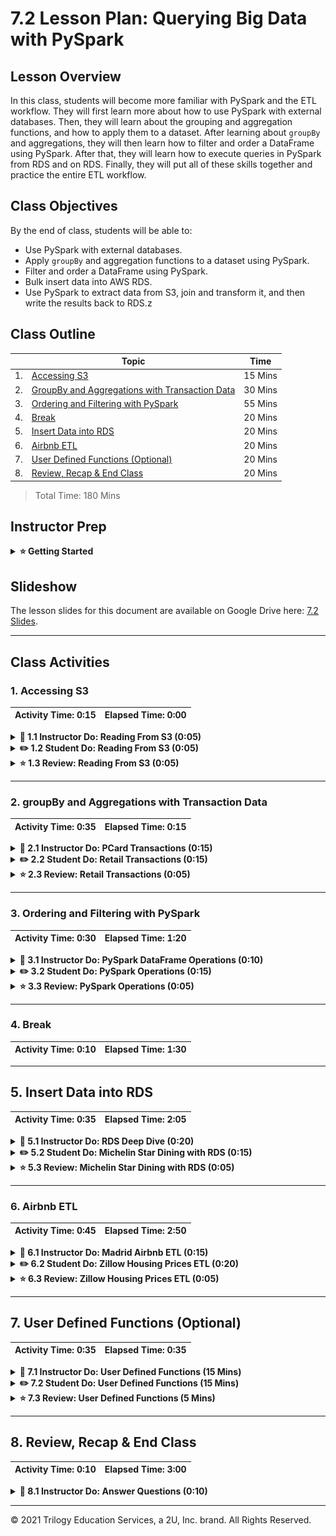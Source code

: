 # 7.2 Lesson Plan: Querying Big Data with PySpark

## Lesson Overview

In this class, students will become more familiar with PySpark and the ETL workflow. They will first learn more about how to use PySpark with external databases. Then, they will learn about the grouping and aggregation functions, and how to apply them to a dataset. After learning about `groupBy` and aggregations, they will then learn how to filter and order a DataFrame using PySpark. After that, they will learn how to execute queries in PySpark from RDS and on RDS. Finally, they will put all of these skills together and practice the entire ETL workflow.

## Class Objectives

By the end of class, students will be able to:

- Use PySpark with external databases.
- Apply `groupBy` and aggregation functions to a dataset using PySpark.
- Filter and order a DataFrame using PySpark.
- Bulk insert data into AWS RDS.
- Use PySpark to extract data from S3, join and transform it, and then write the results back to RDS.z

## Class Outline

| | Topic | Time |
| -- | -- | -- |
| 1. | [Accessing S3](#Section1) | 15 Mins |
| 2. | [GroupBy and Aggregations with Transaction Data](#Section2) | 30 Mins |
| 3. | [Ordering and Filtering with PySpark](#Section3) | 55 Mins |
| 4. | [Break](#Section4) | 20 Mins |
| 5. | [Insert Data into RDS](#Section5) | 20 Mins |
| 6. | [Airbnb ETL](#Section6) | 20 Mins |
| 7. | [User Defined Functions (Optional)](#Section7) | 20 Mins |
| 8. | [Review, Recap & End Class](#Section8) | 20 Mins |

> Total Time: 180 Mins


## Instructor Prep
<details>
  <summary><strong>⭐ Getting Started</strong></summary>

* In this lesson, we will primarily focus on further familiarizing students with PySpark. We will cover the entire ETL workflow in this lesson, and students will have an opportunity to develop their own ETL workflow.

* This week's lessons are intended to help students understand the basics of PySpark and to prepare them for next week, where we will cover SparkSQL and Optimization.

* Given that PySpark is a newer concept, some students may struggle with the setup work, along with the ETL workflow. Feel free to spend extra time as needed, where you see fit.

</details>



## Slideshow

The lesson slides for this document are available on Google Drive here: [7.2 Slides](https://docs.google.com/presentation/d/1VTVHlRI5VtpDfhGbcaPyVj-uOtPAhyAHtjaeWd0I1PI/edit). 

---

## Class Activities

### 1. <a name="Section1"></a> Accessing S3

 | Activity Time:       0:15 |  Elapsed Time:      0:00  |
 |---------------------------|---------------------------|

 <details>

   <summary><strong>📣 1.1 Instructor Do: Reading From S3 (0:05)</strong></summary>
<br>

In this section, you will show students how to upload a file to S3, then read from it using PySpark. This is a common operation for those working in the data engineering field. Throughout their careers, students will regularly upload files, transform them, and then save them off somewhere else.

Introduce S3 by explaining the following:

  * **S3:** A service from Amazon Web Services (AWS) that allows us to store files on the cloud.

  * **Bucket:** A separate "folder" where we can store files. Generally buckets help keep files organized.

  * We can access files in S3 through various means, but today we will practice directly pulling files from S3 as part of our PySpark code.

#### Reading From S3 Demonstration

1. Start by opening up Google Colab and walking students through the [running.ipynb](Activities/01-Ins_ReadingFromS3/Solved/running.ipynb) file.

2. Explain to students that we will be reading in the `running.csv` file into PySpark.

Explain to students that they will practice using S3 in the next activity. 

 </details>

 <details>
   <summary><strong>✏️ 1.2 Student Do: Reading From S3 (0:05)</strong></summary>
<br>

In the previous activity, students started to look at how to read a file from S3 in PySpark. In this activity, they will practice this skill. They will read the `avocado.csv` file into PySpark. It is critical to know how to access and import S3 objects as many organizations use S3 to store files.

**Files:**

  * [Activity Instructions](Activities/02-Stu_AvocadoPrices/README.md)

  * [avocado.ipynb](Actvities/02-Stu_AvocadoPrices/Unsolved/avocado.ipynb)

  * [avocado.csv](Activities/02-Stu_AvocadoPrices/Resources/avocado.csv)

    * Data Source: [Avocado Prices](https://www.kaggle.com/neuromusic/avocado-prices)

**Instructions:**

1. Write a PySpark script to read the [avocado.csv](https://2u-data-curriculum-team.s3.amazonaws.com/dataviz-netflix/unit-7/avocado.csv) file in.

 </details>

 <details>
   <summary><strong>⭐ 1.3 Review: Reading From S3 (0:05)</strong></summary>
<br>

Open [avocado.ipynb](Activities/02-Stu_AvocadoPrices/Solved/avocado.ipynb) and walk through the solution line by line, while answering any questions that come up.

Make sure to cover the following points when reviewing this activity:

  * Walk students through reading the `avocado.csv` file into PySpark.

  * Answer any remaining questions.

 </details>

---

### 2. <a name="Section2"></a> groupBy and Aggregations with Transaction Data

 | Activity Time:       0:35 |  Elapsed Time:      0:15  |
 |---------------------------|---------------------------|

<details>
  <summary><strong>📣 2.1 Instructor Do: PCard Transactions (0:15)</strong></summary>
<br>

In the previous set of activities, we walked through how to read a file using PySpark. Now, we will take a closer look at the `groupBy` and aggregation functions. These are important functions for students to know, as they will help students better organize and manipulate their data. The students will likely use `grouBy` and aggregation functions frequently in their roles as data engineers.

Introduce `groupBy` and aggregation functions by explaining the following:

  * Students may have used both the `groupBy` function and aggregation functions before, in other technology stacks.

  * They will use the `groupBy()` function to group different rows together, based on specific columns.

  * There are a number of aggregation functions available. Here are a few:

    * `avg()`

    * `countDistinct()`

    * `count()`

    * `first()`

    * `last()`

    * `max()`

    * `min()`

  * In PySpark, you need to use the `groupBy` function combined with an aggregation function to return your rows. 

  * Explain to students that in the following demonstration, we will analyze a dataset of PCard (Purchase Card) transactions from the state of Oklahoma.

  * Data Source: [PCard Transactions](https://data.world/oklahoma/purchase-card-fiscal-year)

#### groupBy and Aggregation Function Demonstration

1. Open the [PCardTransactions.ipynb](Activities/03-Ins_PCardTransactions/Solved/PCardTransactions.ipynb) file and walk students through the code, explaining each line.

2. Start by importing PySpark.

3. Read the `PCardTransactions.csv` file from the S3 bucket.

    ```python
    # Read in data from S3 Buckets
    from pyspark import SparkFiles
    url = "https://2u-data-curriculum-team.s3.amazonaws.com/dataviz-netflix/unit-7/pcard_transactions.csv"
    spark.sparkContext.addFile(url)
    df = spark.read.csv(SparkFiles.get("pcard_transactions.csv"), sep=",", header=True)

    # Show DataFrame
    df.show()
    ```
    
4. Show students how to perform a `groupby` on the Agency Name column.

    ```python
    df.groupBy('Agency Name')
    ```

5. Explain to students that we will need to use the Amount column, which is currently a string. We need to convert this to a float.

   * We can use the `withColumn()` and the `cast()` methods to convert our Amount column to a float.

   * We will now use the AmountUpdated as our DataFrame to `groupby`. 

    ```python
    amountUpdated = df.withColumn("Amount", df["Amount"].cast('float'))
    ```

6. Show students how to find the maximum amount spent per transaction, by agency name.

    ```python
    amountUpdated.groupBy('Agency Name').max().show()
    ```

7. Show students how to find the sum of all PCard transactions, by agency name.

    ```python
    amountUpdated.groupBy('Agency Name').sum().show()
    ```

8. Explain to students that there are multiple ways that we can aggregate in PySpark.

   * There is no right or wrong way to aggregate.

   * We will use the `agg()` method, with a parameter describing how we should aggregate.

   * Show students how to find the sum of all PCard Transactions, by agency name. 

    ```python
    agency_groups = amountUpdated.groupBy('Agency Name')
    agency_groups.agg({'Amount':'Sum'}).show()
    ```

9. Show students how to find the average amount by agency name using the `agg()` function.

    ```python
    agency_groups.agg({'Amount':'Avg'}).show()
    ```

10. Show students how to find the count of transactions by agency name using the `agg()` function.

    ```python
    agency_groups.agg({'Amount':'count'}).show()
    ```

11. Show students how to find the max transaction per cardholder last name.

   * Remind students that we will need to use the AmountUpdated column for our `groupby` here.

    ```python
    lastname_groups = amountUpdated.groupBy('CardHolder Last Name')
    lastname_groups.agg({'Amount':'Max'}).show()
    ```

12. Show students how to find the average transaction amount per cardholder last name.

    ```python
    lastname_groups.agg({'Amount':'Avg'}).show()
    ```

Share with students that they will practice these skills in the following activity.

</details>

<details>
  <summary><strong>✏️ 2.2 Student Do: Retail Transactions (0:15)</strong></summary>
<br>

In the previous demonstration, students learned more about the `groupBy()` and `agg()` methods. In this activity, students will practice using these methods with the Retail Transactions dataset. Understanding how these methods work will provide students another tool for transforming data into different forms. These are skills that students will use in their careers on a regular basis.

**Files:**

  * [Activity Instructions](Activities/04-Stu_RetailTransactions/README.md)

  * [RetailTransactions.ipynb](Activities/04-Stu_RetailTransactions/Unsolved/RetailTransactions.ipynb)

  * [retail_transactions.csv](Activities/04-Stu_RetailTransactions/Resources/retail_transactions.csv)

    * Data Source: [Retail Transactions](https://www.kaggle.com/regivm/retailtransactiondata?select=Retail_Data_Transactions.csv)

**Instructions:**

1. Read the [retail_transations.csv](https://2u-data-curriculum-team.s3.amazonaws.com/dataviz-netflix/unit-7/retail_transactions.csv) file from S3 into PySpark using Google Colab.

2. Convert the Transaction_Amount column from a string to a float. 

3. Find the average transaction amount by grouping by customer id.

4. Find the maximum transaction amount per customer by grouping by customer id.

5. Find the sum total transaction amount per customer by grouping by customer id.

6. Find the average transaction amount per transaction date.

7. Find the sum total transaction amount per transaction date.

8. Find the maximum transaction amount per transaction date.

</details>

<details>
  <summary><strong>⭐ 2.3 Review: Retail Transactions (0:05)</strong></summary>
<br>

Open the [RetailTransactions.ipynb](Activities/04-Stu_RetailTransactions/Solved/RetailTransactions.ipynb) solution file and walk students through the code.

Be sure to cover the following points:

  * `groupBy()` allows us to group data points by a specific column.

  * `agg()` allows us to group, or aggregate, numeric columns together in different ways such as average or summation of the group.

  * Make sure to answer any remaining questions before moving on.

</details>

---

### 3. <a name="Section3"></a> Ordering and Filtering with PySpark

 | Activity Time:       0:30 |  Elapsed Time:      1:20  |
 |---------------------------|---------------------------|

<details>
  <summary><strong>📣 3.1 Instructor Do: PySpark DataFrame Operations (0:10)</strong></summary>
<br>

In the previous set of activities, we walked through how to use the `groupBy` and aggregation functions. In this set of activities, students will learn how to order and filter a DataFrame using PySpark. This is a fairly common operation in data engineering, because sometimes we don't want to use all of the data in our dataset, or we want the data sorted in a specific way. So this is an important skill for students learn.

Introduce ordering and filtering by explaining the following:

  * Spark can order DataFrames by using the `orderBy()` method.

    * Pass in the column name and either use `asc()` for ascending order or `desc()` for descending order.

  * We can use the `filter()` method to allow us to further manipulate the data, if needed.

#### Ordering and Filtering Demonstration

1. Start by opening the [spark_filtering.ipynb](Activities/05-Ins_Pyspark_DataFrames_Filtering/Solved/spark_filtering.ipynb) in Colab and walking through the file.

    ```python
    # Order a DataFrame by ascending values
    df.orderBy(df["points"].asc()).show(5)

    # Order a DataFrame by descending values
    df.orderBy(df["points"].desc()).show(5)
    ```

2. Spark can also import other helper functions such as `avg()`, which finds the average of the column passed to it.

    ```python
    # Import average function
    from pyspark.sql.functions import avg
    df.select(avg("points")).show()
    ```

3. The `filter()` method allows for more data manipulation, similar to SQL's `WHERE` clause. Here, it filters for all wine with a price less than $20.

    ```python
    # Using filter
    df.filter("price<20").show()
    ```

4. We can choose the exact columns by combining the `select` method with `filter`. 

    ```python
    # Filter by price on certain columns
    df.filter("price<20").select(['points','country', 'winery','price']).show()
    ```

5. Similar to Pandas, Spark can compare multiple conditions using Python operators. 

</details>

<details>
  <summary><strong>✏️ 3.2 Student Do: PySpark Operations (0:15)</strong></summary>
<br>

In this activity, students will use the PySpark filtering functions to filter through the demographic dataset. Filtering and ordering DataFrames is an essential operation in PySpark. Data engineers often want to filter out some of the data within a dataset, or to order the data so they can view the most or least important rows first. So this is good practice for students.

**Files:**

  * [demographics_filtered.ipynb](Activities/06-Stu_Pyspark_DataFrames_Filtering/Unsolved/demographics_filtered.ipynb)

  * [demographics.csv](Activities/06-Stu_Pyspark_DataFrames_Filtering/Resources/demographics.csv)

  * [Activity Instructions](Activities/06-Stu_Pyspark_DataFrames_Filtering/README.md)

**Instructions:**

Using PySpark methods and the [demographics.csv](https://2u-data-curriculum-team.s3.amazonaws.com/dataviz-netflix/unit-7/demographics.csv) dataset, answer the following questions:

1. Which occupation has the highest salary?

2. Which occupation has the lowest salary?

3. What is the mean salary of this dataset?

4. What are the maximum and minimum values of the Salary column?

5. List all of the occupations that have salaries above $80,000.

6. **Bonus:** What is the average age and height for each academic degree type?

   * *Hint:* You will need to use `groupBy` to answer this question.

</details>

<details>
  <summary><strong>⭐ 3.3 Review: PySpark Operations (0:05)</strong></summary>
<br>

Open the [demographics_filtered.ipynb](Activities/06-Stu_Pyspark_DataFrames_Filtering/Solved/demographics_filtered.ipynb) file in Colab, and review the code with the class.

Make sure to cover the following points:

  * Use the `orderBy` method with `desc` to show the occupations and salaries in descending order.

  * We can leave out `desc` to get the values in ascending order.

  * We can import functions such as `mean` and apply them to our columns. This creates an aggregate view called `avg(Salary)`.

  * We can apply `min` and `max` functions to the Salary column.

  * We can use a filter to show all occupations with salaries greater than $80,000.

  * We can use `groupBy` with an aggregation function to show the average age and height by academic degree type.

</details>

---

### 4. <a name="Section4"></a> Break

 | Activity Time:       0:10 |  Elapsed Time:      1:30  |
 |---------------------------|---------------------------|

---


## 5. <a name="Section5"></a> Insert Data into RDS


 | Activity Time:       0:35 |  Elapsed Time:      2:05  |
 |---------------------------|---------------------------|

<details>
  <summary><strong>📣 5.1 Instructor Do: RDS Deep Dive (0:20)</strong></summary>
<br>

Now, students understand how to use filtering and ordering in PySpark. In this next section, we will explore AWS RDS, and how to interact with it using PySpark. This is an important skill for students to have, as they may work with many different cloud services throughout their careers. In this section, we want to help students understand the rhythm of these workflows.

Introduce this section by explaining the following:  

  * Students will learn about an **extract, transform, and load (ETL)** workflow in this section.

  * We will read a file from S3 into PySpark, create a new database table, then insert the data into that database table.

  * RDS is a database hosting services offered through AWS. You can create a bunch of different kinds of databases here. We will be using a Postgres database.

  * Specifically for this class, we will all connect to the same Postgres RDS instance. However each student will be responsible for making their own database in the RDS instance and uploading data within their own database.

  * Caution students that when it comes to a cloud database, they need to be mindful of the changes they are making. Students should double check that they are using the correct database and ensure their queries are correct before executing any commands.

    * Before we demonstrate reading and writing from an RDS instance, we will walk students through connecting to the classroom RDS instance.

  * We will be appending the data to a table that we create within our personal database.

    * *Note:* There will be nothing in the table when we create it, so we will just add data to the table. If there was already data in the table, we would just add to that.

  * Data Source: [NYC Restaurant Week](https://www.kaggle.com/popoandrew/restaurant-week-2018)

#### Reading and Writing From AWS RDS Demonstration

1. Start by having everyone load their pgAdmin interface and login using their credentials.

2. Right click the `Servers` tab from the left navigation pane and select `Create` > `Server`.

![](Images/05-pgadmin_create_database.png)

3. On the `General` tab, have each student name the server connection `bootcamp_rds` or something similar. Then move to the `Connection` tab.

4. Share with the students the connection credentials of the RDS server:
  * Hostname: `trilogyrds2.cpchjaehpnyr.us-east-2.rds.amazonaws.com`
  * Port: 5432
  * Username: `postgres`
  * Password: `postgres`

![](Images/05-pgadmin_connection.png)

5. Click `Save`, then expand the `bootcamp_rds` database in the navigation pane to see all of the databases within the RDS instance.

6. Everyone should create their own database within the RDS instance to use for the remainder of the course. Right click the `bootcamp_rds` database and select `Create` > `Database`.

![](Images/05-pgadmin_create_database_instance.png)

7. Students can name their database however they like such as `practice_xx` where `xx` are the initials for each student. Once they name their database press `Save`.

  * Because everyoe is using the same RDS instance, it is critical that each student makes a unique database so they do not overwrite eachother's work. Using their initials as a suffix allows for a unique database name for each student.

  * Once students have their own database, they can use the Query Tool for their respective databases and continue with the rest of the demonstration.

1. Open the [RestaurantWeek.ipynb](Activities/07-Ins_RestaurantWeek/Solved/RestaurantWeek.ipynb) file and walk students through the code.

2. Read the [restaurant_week.csv](Activities/07-Ins_RestaurantWeek/Resources/restaurant_week.csv) file into Pyspark.

    ```python
    from pyspark import SparkFiles
    url = "https://2u-data-curriculum-team.s3.amazonaws.com/dataviz-netflix/unit-7/restaurant_week.csv"
    spark.sparkContext.addFile(url)
    df = spark.read.csv(SparkFiles.get("restaurant_week.csv"), sep=",", header=True)
    ```

3. Start by creating a new table in the RDS Postgres database called `restaurantweek`.

```sql
CREATE TABLE restaurantweek (
  name VARCHAR NOT NULL,
  street_address VARCHAR,
  google_map VARCHAR,
  review_count INT,
  phone VARCHAR,
  website VARCHAR,
  restaurant_type VARCHAR,
  average_review VARCHAR,
  food_review VARCHAR,
  service_review VARCHAR,
  ambience_review VARCHAR,
  value_review VARCHAR,
  price_range VARCHAR,
  star_1 VARCHAR,
  star_2 VARCHAR,
  star_3 VARCHAR,
  star_4 VARCHAR,
  star_5 VARCHAR,
  description VARCHAR,
  restaurant_main_type VARCHAR,
  latitude VARCHAR,
  longitude VARCHAR,
  postal_code VARCHAR
);
```

4. Next, we will need to bulk insert the `restaurant_week.csv` file into the RDS database. Let's first establish the Postgres URL to use.

  * Mention to students that the `<Database Name>` parameter should typically be filled in with `postgres`, if you are using a postgres database.

    ```python
    postgres_url="jdbc:postgresql://<Database URL>:5432/<Database Name>"
    config = {"user":"postgres",
              "password": "<PASSWORD>",
              "driver":"org.postgresql.Driver"}
    ```

5. There are a few ways to insert a DataFrame into a database. You can either append to the existing data in the table, or overwrite the data in the table. For today, we'll just look at appending the data.

    ```python
    df.write.jdbc(postgres_url,table="restaurantweek",mode="append", properties=config)
    ```

Explain to students that they will have an opportunity to practice interacting with with RDS and S3 in the next activity.

</details>

<details>
  <summary><strong>✏️ 5.2 Student Do: Michelin Star Dining with RDS (0:15)</strong></summary>
<br>

In the previous demonstration, students learned how to connect to an RDS database and insert records into a table. In this activity, students will have a chance to practice this skill. As data engineers, the students will be expected to know how to work with S3 and PySpark, as these are common tools. They will also be expected to know how to connect to an RDS database from PySpark.

**Files:**

  * [Activity Instructions](Activities/08-Stu_MichelinStarDining/README.md)

  * [MichelinDining.ipynb](Activities/08-Stu_MichelinStarDining/Unsolved/MichelinDining.ipynb)

  * [michelin_star_dining.csv](Activities/08-Stu_MichelinStarDining/Resources/michelin_star_dining.csv)

    * Data Source: [Michelin Restaurants](https://www.kaggle.com/jackywang529/michelin-restaurants)

**Instructions:**

1. Read the [michelin_star_dining.csv](https://2u-data-curriculum-team.s3.amazonaws.com/dataviz-netflix/unit-7/michelin_star_dining.csv) file into PySpark.

2. Create a new table in the RDS Postgres database called `michelin_star_dining`.

3. Bulk insert the DataFrame into the `michelin_start_dining` table.

</details>

<details>
  <summary><strong>⭐ 5.3 Review: Michelin Star Dining with RDS (0:05)</strong></summary>
<br>

Open the [MichelinDining.ipynb](Activities/08-Stu_MichelinStarDining/Solved/MichelinDining.ipynb) solution file and walk students through the code line by line.

Make sure to cover the following points:

  * Students will need to use the JDBC connector to connect to the Postgres database. 

    * **JDBC**: Also known as Java Database Connectivity, JDBC is a Java API that allows us to connect to different kinds of relational databases.

  * Explain the configuration file and that the parameters are passed in to the JDBC method.

  * Answer any remaining questions that come up.

</details>

---

### 6. <a name="Section7"></a> Airbnb ETL

 | Activity Time:       0:45 |  Elapsed Time:      2:50  |
 |---------------------------|---------------------------|

<details>
  <summary><strong>📣 6.1 Instructor Do: Madrid Airbnb ETL (0:15)</strong></summary>
<br>

In the previous section, students learned more about RDS and PySpark, and how they can fit together. In this next section, students will put all of the skills they have learned in this lesson into practice.

Introduce this demonstration by explaining the following:

  * This demonstration will follow a similar workflow to the previous activity.

    * We will be practicing an ETL workflow. Students will see how to read a file from S3 into PySpark, create a new database table in Postgres, transform the data, then bulk insert the data in the database table.

  * This will be great practice putting together all of the concepts that we have covered in today's lesson.

  * We will use the `Madrid Airbnb Listings` dataset to accomplish this task.

    * Data Source: [Madrid Airbnb Listings](https://www.kaggle.com/rusiano/madrid-airbnb-data?select=listings.csv)

#### Airbnb ETL Demonstration

1. Start by opening the [MadridListings.ipynb](Activities/09-Ins_MadridAirbnbETL/Solved/MadridListings.ipynb) solution file and walking students through the code.

2. Create a new RDS Postgres database table called `madridlistings`.

    ```sql
    CREATE TABLE madridlistings (
      id VARCHAR NOT NULL,
      name VARCHAR,
      host_id VARCHAR,
      host_name VARCHAR,
      neighbourhood_group VARCHAR,
      neighbourhood VARCHAR,
      latitude VARCHAR,
      longitude VARCHAR,
      room_type VARCHAR,
      price VARCHAR,
      minimum_nights VARCHAR,
      number_of_reviews VARCHAR,
      last_review VARCHAR,
      reviews_per_month VARCHAR,
      calculated_host_listings_count VARCHAR,
      availability_365 VARCHAR
    );
    ```

3. Next, we need to read the `listings.csv` file into our Google Colab PySpark instance.

    ```python
    # Read in data from S3 Buckets
    from pyspark import SparkFiles
    url = "https://2u-data-curriculum-team.s3.amazonaws.com/dataviz-netflix/unit-7/listings.csv"
    spark.sparkContext.addFile(url)
    df = spark.read.csv(SparkFiles.get("listings.csv"), sep=",", header=True)

    # Show DataFrame
    df.show()
    ```

4. After reading the `listings.csv` file into PySpark, we'll need to convert a few of the numeric columns to floats.

    ```python
    df = df.withColumn("price", df["price"].cast('float'))
    df = df.withColumn("calculated_host_listings_count", df["calculated_host_listings_count"].cast('float'))
    df = df.withColumn("availability_365", df["availability_365"].cast('float'))
    ```

5. Show students how to find the average price for each neighborhood.

    ```python
    priceGrouped = df.groupBy('neighbourhood_group')
    priceGrouped.agg({'price':'Avg'}).show()
    ```

6. After showing students how to find the average price for each neighborhood, show them how to find the average availability for each room type.

    ```python
    roomTypeGrouped = df.groupBy('room_type')
    roomTypeAgg = roomTypeGrouped.agg({'availability_365':'Avg'})
    ```

7. Explain to students that we will now sort this DataFrame in descending order.

    ```python
    roomTypeAgg.orderBy(roomTypeAgg['avg(availability_365)'].desc()).show()
    ```

8. Show students how to find the listings where the price is greater than 75.

    ```python
    greaterthan_75 = df.filter("price>75")
    ```

9. Show students how to order the DataFrame in descending order.

    ```python
    output = greaterthan_75.orderBy(greaterthan_75['price'].desc())
    output.show()
    ```

10. Finally, we will save our `madridlistings` table.

    ```python
    postgres_url="jdbc:postgresql://<Database URL>:5432/<Database Name>"
    config = {"user":"postgres",
              "password": "<PASSWORD>",
              "driver":"org.postgresql.Driver"}
    output.write.jdbc(postgres_url,table="madridlistings",mode="append", properties=config)
    ```

Explain to students that they will have an opportunity to practice this workflow in the next example.

</details>

<details>

  <summary><strong>✏️ 6.2 Student Do: Zillow Housing Prices ETL (0:20)</strong></summary>
<br>

In the previous demonstration, students gained further experience with ETL workflows. In this activity, students will practice their ETL workflow skills with the Zillow Housing Prices dataset. In this lesson, students have learned about a lot of different tools and how they interact. This is a great opportunity to practice putting it all together. Students will often need to interact with these different tools in their future jobs.

**Files:**

  * [Activity Instructions](Activities/10-Stu_ZillowHousingPricesETL/README.md)

  * [ZillowHousingPrices.ipynb](Activities/10-Stu_ZillowHousingPricesETL/Unsolved/ZillowHousingPrices.ipynb)

  * [zillow_housing_prices.csv](Activities/10-Stu_ZillowHousingPricesETL/Resources/zillow_housing_prices.csv)

    * Data Source: [Zillow Housing Prices](https://www.kaggle.com/paultimothymooney/zillow-house-price-data?select=Sale_Prices_City.csv)

**Instructions:**

1. Read the [zillow_housing_prices.csv](https://2u-data-curriculum-team.s3.amazonaws.com/dataviz-netflix/unit-7/zillow_housing_prices.csv) file into a PySpark DataFrame.

2. Create a new table called `zillowhousingprices` in the RDS Postgres database.

3. Modify the `2020-01`, `2020-02`, and `2020-03` columns to be floats.

4. Display the average price per state for the month of `2020-01`.

5. Sort this DataFrame in descending order.

6. Bulk insert the 2020 prices into the `zillowhousingprices` table.

</details>

<details>

  <summary><strong>⭐ 6.3 Review: Zillow Housing Prices ETL (0:05)</strong></summary>
<br>

Open the [ZillowHousingPrices.ipynb](Activities/10-Stu_ZillowHousingPricesETL/Solved/ZillowHousingPrices.ipynb) solution file and walk students through the code.

Cover the following during your review:

  * The students' code may look slightly different from the solution code, as there are multiple ways to accomplish the instructions above.

  * Make sure to walk through the database setup if students are having trouble with that part.

  * This is a common ETL workflow. There are many other types of ETL workflows, but we've focused on this one to help students become familiar with these tools.

  * Answer any remaining questions before wrapping up the class.

</details>

---

## 7. <a name="Section1"></a> User Defined Functions (Optional)

 | Activity Time:       0:35 |  Elapsed Time:      0:35  |
 |---------------------------|---------------------------|

 <details>
   <summary><strong>📣 7.1 Instructor Do: User Defined Functions (15 Mins)</strong></summary>

Please note that these are optional activities if there is enough time at the end of class. In this demonstration, instructors will show students how to create a new UDF and reference it in their code. This is a common operation for those working in the Data Engineering field, as engineers will often want to replicate common functionality and need a way to do that in PySpark.

Introduce the activity by explaining the following:

  * **User Defined Function:** A common function or framework that you plan to use more than once in your code.

  * User Defined Functions, or UDF's, are very common in PySpark. They are very similar to UDF's in database management systems, and somewhat similar to functions in Python.

  * Students can think of UDF's as a way to replicate common functionality to be able to reuse as necessary.

  * UDF's should be used sparingly, as they are considered to be an "expensive" operation.

    * They are considered to be "expensive" as PySpark treats them as a black box and cannot perform any sort of optimization.

    * The general rule is to first use the built-in SparkSQL functions, then if these don't fit what you need, then create a UDF.

  * Explain that we will be creating a UDF to covert temperatures from Celsius to Fahrenheit.

#### User Defined Functions Demonstration

1. Start by opening the [RainfallTemperature.ipynb](Activities/11-Ins_RainfallTemperature/Solved/RainfallTemperature.ipynb) Jupyter Notebook and walk students through the solution.

2. Explain to students that we will need to read in the [rainfall_temperature.csv](https://2u-data-curriculum-team.s3.amazonaws.com/dataviz-netflix/unit-7/rainfall_temperature.csv) file from S3 to PySpark.

  * Data Source: [Average Rainfall Temperature](https://data.world/datagov-uk/cb5b2810-2d41-47c0-9ca8-3514808675ac)

3. Show students how to create a new user defined function called `celsius_to_fahrenheit()`.

  * Explain to students that we will be using the common calculation for converting Celsius to Fahrenheit in this function.

  * Explain that since we don't know what the datatype will be of the temperature, we can convert that to a float here.

```python
def celsius_to_fahrenheit(temperature):
  temperature = float(temperature)
  temperature = (temperature * 1.8) + 32
  return temperature
```

4. After creating a new function called `celsius_to_fahrenheit()`, we need to register this function in PySpark. We can do that by using the following line.

```python
spark.udf.register("celsius_to_fahrenheit", celsius_to_fahrenheit)
```

5. Explain to students that once we have registered the function, we need to create a new temporary view called `rainfall_temperature`.

```python
df.createOrReplaceTempView("rainfall_temperature")
```

6. After creating the `rainfall_temperature` temporary view, we can query it using Spark SQL. We can also call our User Defined Function `celsius_to_fahrenheit` as part of the select statement. This will return the `PublishedDate` and the temperature in Fahrenheit.

```python
temp_df = spark.sql("SELECT PublishedDate, celsius_to_fahrenheit(Temp) FROM rainfall_temperature")
temp_df.show()
```

Explain to students that they will have an opportunity to practice using writing their own UDF's in the next activity.

 </details>

 <details>
   <summary><strong>✏️ 7.2 Student Do: User Defined Functions (15 Mins)</strong></summary>

In the previous activity, students learned how to use User Defined Functions or UDF's. In this activity, they will have an opportunity to practice creating a UDF and implementing it in PySpark. As a Data Engineer, this is a common functionality that students will use. This will help students write more complex code and functionality.

**Files:**

  * [Activity Instructions](Activities/12-Stu_AdvertisingSpend/README.md)

  * [AdvertisingSpend.ipynb](Activities/12-Stu_AdvertisingSpend/Unsolved/AdvertisingSpend.ipynb)

  * [AdvertisingSpend.csv](Activities/12-Stu_AdvertisingSpend/Resources/AdvertisingSpend.csv)

    * Data Source: [Advertising Spend](https://data.world/makeovermonday/2020w46)

**Instructions:**

1. Read the [AdvertisingSpend.csv](https://2u-data-curriculum-team.s3.amazonaws.com/dataviz-netflix/unit-7/AdvertisingSpend.csv) file into PySpark.

2. Create a new User Defined Function that divides the advertising spend dollars into millions of dollars.

3. Use this new User Defined Function to return the source and the dollars amounts as millions of dollars for the years 2020 through 2024.

 </details>

 <details>
   <summary><strong>⭐ 7.3 Review: User Defined Functions (5 Mins)</strong></summary>

Open [AdvertisingSpend.ipynb](Activities/12-Stu_AdvertisingSpend/Unsolved/AdvertisingSpend.ipynb) and walk through the solution line by line, while answering any questions that come up.

Make sure to cover the following points when reviewing this activity:

  * Students should have to replace a number of characters to clean up the dataset in order to convert the string to a float.

  * Students will have had to use back ticks in the column names. In SQL, you are required to use back ticks in column names which are integers.

    * Students should have noticed that if you do not put back ticks, then SQL will just interpret those numbers as numbers, and not as a column name.

  * Explain the User Defined Function and how we are calculating dollars to millions of dollars.

  * Answer any remaining questions that come up.

 </details>

---

## 8. <a name="Section8"></a> Review, Recap & End Class

 | Activity Time:       0:10 |  Elapsed Time:      3:00  |
 |---------------------------|---------------------------|

<details>
  <summary><strong>📣 8.1 Instructor Do: Answer Questions (0:10)</strong></summary>
<br>

As a reminder, our class objectives for today were to:

  * Use PySpark with external databases.

  * Apply `groupBy` and aggregation functions to a dataset using PySpark.

  * Filter and order a DataFrame using PySpark.

  * Bulk insert data into AWS RDS.

  * Using PySpark, extract data from S3, transform it, then write the results back to RDS.


Make sure to answer any lingering questions students may have.
</details>

---

© 2021 Trilogy Education Services, a 2U, Inc. brand. All Rights Reserved.
